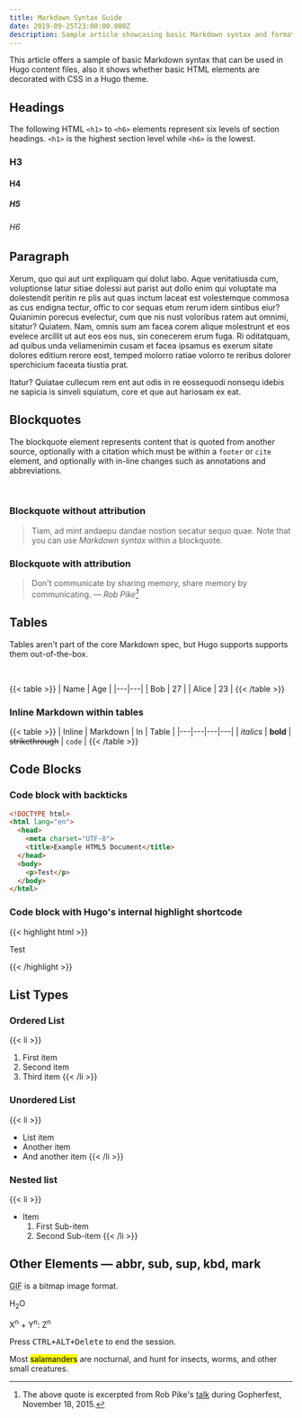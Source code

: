 ```yaml
---
title: Markdown Syntax Guide
date: 2019-09-25T23:00:00.000Z
description: Sample article showcasing basic Markdown syntax and formatting for HTML elements.
---
```




This article offers a sample of basic Markdown syntax that can be used in Hugo content files, also it shows whether basic HTML elements are decorated with CSS in a Hugo theme.

<!--more-->



## Headings

The following HTML `<h1>` to `<h6>` elements represent six levels of section headings.
`<h1>` is the highest section level while `<h6>` is the lowest.

### H3

#### H4

##### H5

###### H6



## Paragraph

Xerum, quo qui aut unt expliquam qui dolut labo. Aque venitatiusda cum, voluptionse latur sitiae dolessi aut parist aut dollo enim qui voluptate ma dolestendit peritin re plis aut quas inctum laceat est volestemque commosa as cus endigna tectur, offic to cor sequas etum rerum idem sintibus eiur? Quianimin porecus evelectur, cum que nis nust voloribus ratem aut omnimi, sitatur? Quiatem. Nam, omnis sum am facea corem alique molestrunt et eos evelece arcillit ut aut eos eos nus, sin conecerem erum fuga. Ri oditatquam, ad quibus unda veliamenimin cusam et facea ipsamus es exerum sitate dolores editium rerore eost, temped molorro ratiae volorro te reribus dolorer sperchicium faceata tiustia prat.

Itatur? Quiatae cullecum rem ent aut odis in re eossequodi nonsequ idebis ne sapicia is sinveli squiatum, core et que aut hariosam ex eat.



## Blockquotes

The blockquote element represents content that is quoted from another source, optionally with a citation which must be within a `footer` or `cite` element, and optionally with in-line changes such as annotations and abbreviations.

<br>

### Blockquote without attribution

> Tiam, ad mint andaepu dandae nostion secatur sequo quae.
> Note that you can use *Markdown syntax* within a blockquote.

### Blockquote with attribution

> Don't communicate by sharing memory, share memory by communicating.
> — <cite>Rob Pike[^1]</cite>

[^1]: The above quote is excerpted from Rob Pike's [talk](https://www.youtube.com/watch?v=PAAkCSZUG1c) during Gopherfest, November 18, 2015.



## Tables

Tables aren't part of the core Markdown spec, but Hugo supports supports them out-of-the-box.

<br>

{{< table >}}
| Name | Age |
|---|---|
| Bob | 27 |
| Alice | 23 |
{{< /table >}}

### Inline Markdown within tables

{{< table >}}
| Inline | Markdown | In | Table |
|---|---|---|---|
| *italics*  | **bold** | ~~strikethrough~~ | `code` |
{{< /table >}}



## Code Blocks

### Code block with backticks

```html
<!DOCTYPE html>
<html lang="en">
  <head>
    <meta charset="UTF-8">
    <title>Example HTML5 Document</title>
  </head>
  <body>
    <p>Test</p>
  </body>
</html>
```

### Code block with Hugo's internal highlight shortcode

{{< highlight html >}}
<!DOCTYPE html>
<html lang="en">
  <head>
    <meta charset="UTF-8">
    <title>Example HTML5 Document</title>
  </head>
  <body>
    <p>Test</p>
  </body>
</html>
{{< /highlight >}}



## List Types

### Ordered List

{{< li >}}
1. First item
2. Second item
3. Third item
{{< /li >}}

### Unordered List

{{< li >}}
* List item
* Another item
* And another item
{{< /li >}}

### Nested list

{{< li >}}
* Item
  1. First Sub-item
  2. Second Sub-item
{{< /li >}}



## Other Elements — abbr, sub, sup, kbd, mark

<abbr title="Graphics Interchange Format">GIF</abbr> is a bitmap image format.

H<sub>2</sub>O

X<sup>n</sup> + Y<sup>n</sup>: Z<sup>n</sup>

Press <kbd><kbd>CTRL</kbd>+<kbd>ALT</kbd>+<kbd>Delete</kbd></kbd> to end the session.

Most <mark>salamanders</mark> are nocturnal, and hunt for insects, worms, and other small creatures.
